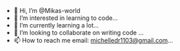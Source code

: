 - 👋 Hi, I’m @Mikas-world
- 👀 I’m interested in learning to code...
- 🌱 I’m currently learning a lot...
- 💞️ I’m looking to collaborate on writing code ...
- 📫 How to reach me email: michelledr1103@gmail.com...

<!---
Mikas-world/Mikas-world is a ✨ special ✨ repository because its `README.md` (this file) appears on your GitHub profile.
You can click the Preview link to take a look at your changes.
--->

